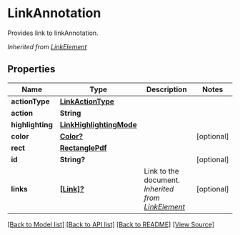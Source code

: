 ﻿# LinkAnnotation
Provides link to linkAnnotation.

*Inherited from [LinkElement](LinkElement.md)*
## Properties
Name | Type | Description | Notes
------------ | ------------- | ------------- | -------------
**actionType** | [**LinkActionType**](LinkActionType.md) |  | 
**action** | **String** |  | 
**highlighting** | [**LinkHighlightingMode**](LinkHighlightingMode.md) |  | 
**color** | [**Color?**](Color.md) |  | [optional]
**rect** | [**RectanglePdf**](RectanglePdf.md) |  | 
**id** | **String?** |  | [optional]
**links** | [**[Link]?**](Link.md) | Link to the document.<br />*Inherited from [LinkElement](LinkElement.md)* | [optional]

[[Back to Model list]](../README.md#documentation-for-models) [[Back to API list]](../README.md#documentation-for-api-endpoints) [[Back to README]](../README.md) [[View Source]](../AsposePdfCloud/Models/LinkAnnotation.swift)

